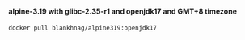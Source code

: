 #### alpine-3.19 with glibc-2.35-r1 and openjdk17 and GMT+8 timezone

```shell script
docker pull blankhnag/alpine319:openjdk17
```
